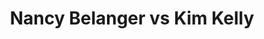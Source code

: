 ---
title: Nancy Belanger vs Kim Kelly
player1:
  name: Belanger, Nancy
  percent: 69
  wins: 0
  losses: 2
player2:
  name: Kelly, Kim
  percent: 81
  wins: 2
  losses: 0
games:
- player1:
    team: QC
    position: Third
    percent: 61
    win: 0
    loss: 1
  player2:
    team: NS
    position: Third
    percent: 86
    win: 1
    loss: 0
  event: Hearts
  year: 2001
  draw: Round Robin(5)
  score: NS 9 - QC 4
- player1:
    team: QC
    position: Third
    percent: 75
    win: 0
    loss: 1
  player2:
    team: NS
    position: Third
    percent: 78
    win: 1
    loss: 0
  event: Hearts
  year: 2008
  draw: Round Robin(14)
  score: QC 6 - NS 9
- player1:
    team: LAR
    position: Third
    percent: 80
    win: 0
    loss: 1
  player2:
    team: JON
    position: Third
    percent: 71
    win: 1
    loss: 0
  event: Trials (Women)
  year: 2001
  draw: Round Robin(9)
  score: LAR 4 - JON 5
---